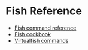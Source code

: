 # Fish Reference

* [Fish command reference](https://fishshell.com/docs/current/commands.html)
* [Fish cookbook](https://github.com/jorgebucaran/fish-cookbook)
* [Virtualfish commands](https://virtualfish.readthedocs.io/en/latest/usage.html#commands)
